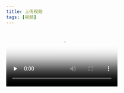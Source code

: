 ```yaml
---
title: 上传视频
tags: [视频]
---
```


<video id="video" controls="" preload="none" poster="/blog-vuepress/commons/15.jpg">
<source id="mp4" src="/blog-vuepress/commons/1.mp4" type="video/mp4">
</video>